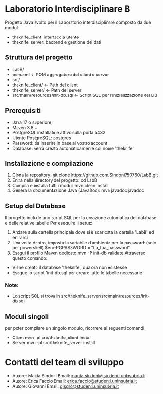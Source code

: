 # Laboratorio Interdisciplinare B
Progetto Java svolto per il Laboratorio interdisciplinare composto da due moduli:
- theknife_client: interfaccia utente
- theknife_server: backend e gestione dei dati

## Struttura del progetto
- LabB/
- pom.xml                                                      <- POM aggregatore del client e server
- src/
- theknife_client/                                      <- Path del client
- theknife_server/                                      <- Path del server
- src/main/resources/init-db.sql    <- Script SQL per l'inizializzazione del DB

## Prerequisiti
- Java 17 o superiore;
- Maven 3.8 +
- PostgreSQL installato e attivo sulla porta 5432
- Utente PostgreSQL: postgres
- Password: da inserire in base al vostro account
- Database: verrà creato automaticamente col nome 'theknife'

## Installazione e compilazione
1. Clona la repository:
   git clone https://github.com/Sindoni750760/LabB.git
2. Entra nella directory del progetto:
   cd LabB
3. Compila e installa tutti i moduli
   mvn clean install
4. Genera la documentazione Java (JavaDoc):
   mvn javadoc:javadoc
## Setup del Database
Il progetto include uno script SQL per la creazione automatica del database e delle relative tabelle
Per eseguire il setup:
1. Andare sulla cartella principale dove si è scaricata la cartella 'LabB' ed entrarci
2. Una volta dentro, imposta la variabile d'ambiente per la password:
   (solo per powershell)
   $env:PGPASSWORD = "La_tua_password"
3. Esegui il profilo Maven dedicato
   mvn -P init-db validate
Attraverso questo comando:
- Viene creato il database 'theknife', qualora non esistesse
- Esegue lo script 'init-db.sql per creare tutte le tabelle necessarie

### Note:
- Lo script SQL si trova in src/theknife_server/src/main/resources/init-db.sql

## Moduli singoli
per poter compilare un singolo modulo, ricorrere ai seguenti comandi:
- Client
  mvn -pl src/theknife_client install
- Server
  mvn -pl src/theknife_server install

# Contatti del team di sviluppo
- Autore: Mattia Sindoni
  Email: mattia.sindoni@studenti.uninsubria.it
- Autore: Erica Faccio
  Email: erica.faccio@studenti.uninsubria.it
- Autore: Giovanni
  Email: gisgro@studenti.uninsubria.it
